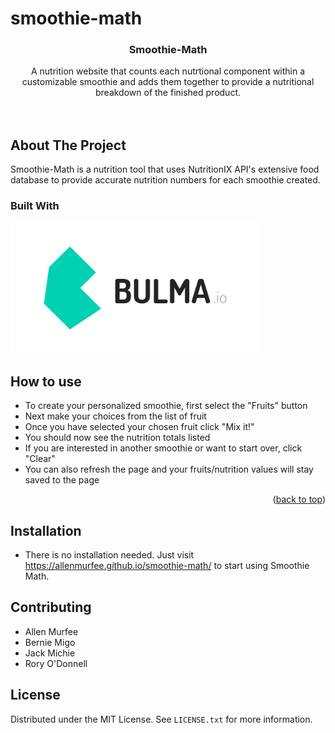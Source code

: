 # smoothie-math

<h3 align="center">Smoothie-Math</h3>

  <p align="center">
    A nutrition website that counts each nutrtional component within a customizable smoothie and adds them together to provide a nutritional breakdown of the finished product.
    <br />
    <br />
    <br />
 
  </p>
</div>





<!-- ABOUT THE PROJECT -->
## About The Project

Smoothie-Math is a nutrition tool that uses NutritionIX API's extensive food database to provide accurate nutrition numbers for each smoothie created.





### Built With

<a href="https://bulma.io"><img src="https://raw.githubusercontent.com/jgthms/bulma/master/docs/images/bulma-banner.png" alt="Bulma: a Flexbox CSS framework" style="max-width:100%;" width="400"></a>







<!-- USAGE EXAMPLES -->
## How to  use
* To create your personalized smoothie, first select the "Fruits" button
* Next make your choices from the list of fruit
* Once you have selected your chosen fruit click "Mix it!"
* You should now see the nutrition totals listed
* If you are interested in another smoothie or want to start over, click "Clear"
* You can also refresh the page and your fruits/nutrition values will stay saved to the page

<p align="right">(<a href="#readme-top">back to top</a>)</p>

<!-- Installation -->
## Installation
* There is no installation needed. Just visit https://allenmurfee.github.io/smoothie-math/ to start using Smoothie Math.  


<!-- CONTRIBUTING -->
## Contributing

* Allen Murfee
* Bernie Migo
* Jack Michie
* Rory O'Donnell











<!-- LICENSE -->
## License

Distributed under the MIT License. See `LICENSE.txt` for more information.








